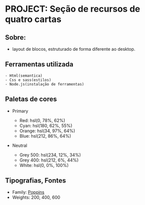 # PROJECT: Seção de recursos de quatro cartas #

## Sobre: 

- layout de blocos, estruturado de forma diferente ao desktop. 

## Ferramentas utilizada

    - Html(semantica)
    - Css e sass(estilos)
    - Node.js(instalação de ferramentas)
 
    
## Paletas de cores

- Primary

    - Red: hsl(0, 78%, 62%)
    - Cyan: hsl(180, 62%, 55%)
    - Orange: hsl(34, 97%, 64%)
    - Blue: hsl(212, 86%, 64%)

- Neutral

    - Grey 500: hsl(234, 12%, 34%)
    - Grey 400: hsl(212, 6%, 44%)
    - White: hsl(0, 0%, 100%)


## Tipografias, Fontes  

- Family: [Poppins](https://fonts.google.com/specimen/Poppins)
- Weights: 200, 400, 600
